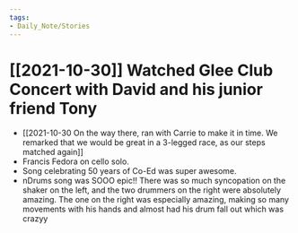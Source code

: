 ```yaml
---
tags:
- Daily_Note/Stories
---
```


# [[2021-10-30]] Watched Glee Club Concert with David and his junior friend Tony



- [[2021-10-30 On the way there, ran with Carrie to make it in time. We remarked that we would be great in a 3-legged race, as our steps matched again]]
- Francis Fedora on cello solo.
- Song celebrating 50 years of Co-Ed was super awesome.
- nDrums song was SOOO epic!! There was so much syncopation on the shaker on the left, and the two drummers on the right were absolutely amazing. The one on the right was especially amazing, making so many movements with his hands and almost had his drum fall out which was crazyy